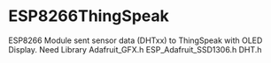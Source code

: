 # ESP8266ThingSpeak
ESP8266 Module sent sensor data (DHTxx) to ThingSpeak with OLED Display.
Need Library
Adafruit_GFX.h
ESP_Adafruit_SSD1306.h
DHT.h
